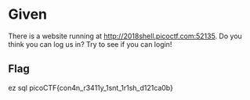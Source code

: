 # Given

There is a website running at <http://2018shell.picoctf.com:52135>. Do you think you can log us in? Try to see if you can login!

## Flag

ez sql
picoCTF{con4n_r3411y_1snt_1r1sh_d121ca0b}
